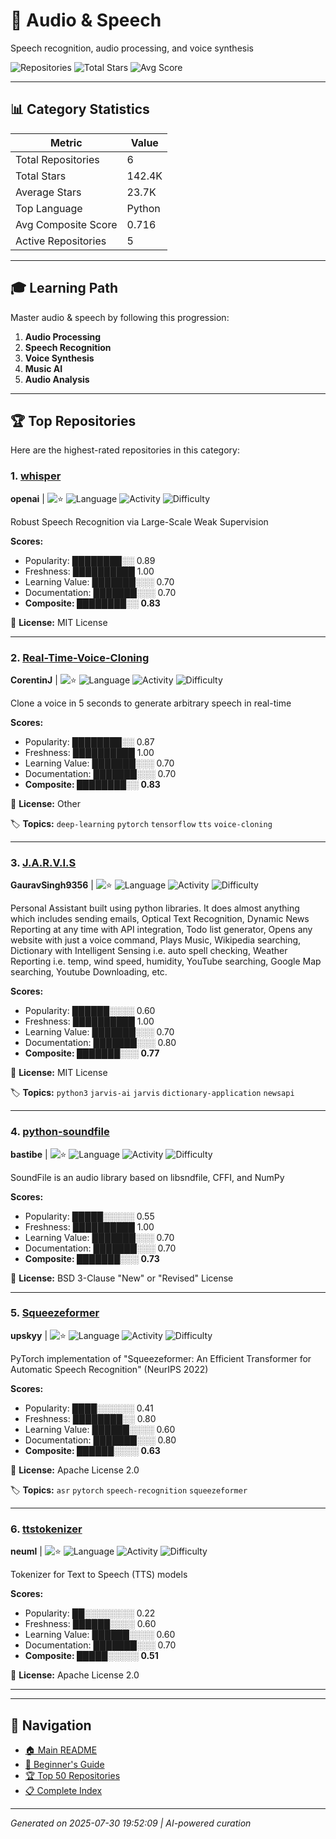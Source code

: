 # 🎵 Audio & Speech

Speech recognition, audio processing, and voice synthesis

![Repositories](https://img.shields.io/badge/Repositories-6-blue) ![Total Stars](https://img.shields.io/badge/Total%20Stars-142.4K-yellow) ![Avg Score](https://img.shields.io/badge/Avg%20Score-0.72-green)

---

## 📊 Category Statistics

| Metric | Value |
|--------|--------|
| Total Repositories | 6 |
| Total Stars | 142.4K |
| Average Stars | 23.7K |
| Top Language | Python |
| Avg Composite Score | 0.716 |
| Active Repositories | 5 |

---

## 🎓 Learning Path

Master audio & speech by following this progression:

1. **Audio Processing**
2. **Speech Recognition**
3. **Voice Synthesis**
4. **Music AI**
5. **Audio Analysis**

---

## 🏆 Top Repositories

Here are the highest-rated repositories in this category:

### 1. [whisper](https://github.com/openai/whisper) 

**openai** | ![⭐](https://img.shields.io/badge/%E2%AD%90-85.8K-yellow) ![Language](https://img.shields.io/badge/Language-Python-blue) ![Activity](https://img.shields.io/badge/Activity-Very%20Active-brightgreen) ![Difficulty](https://img.shields.io/badge/Difficulty-Intermediate-yellow)

Robust Speech Recognition via Large-Scale Weak Supervision

**Scores:**
- Popularity: ████████░░ 0.89
- Freshness: ██████████ 1.00
- Learning Value: ███████░░░ 0.70
- Documentation: ███████░░░ 0.70
- **Composite: ████████░░ 0.83**

📄 **License:** MIT License

---

### 2. [Real-Time-Voice-Cloning](https://github.com/CorentinJ/Real-Time-Voice-Cloning) 

**CorentinJ** | ![⭐](https://img.shields.io/badge/%E2%AD%90-54.8K-yellow) ![Language](https://img.shields.io/badge/Language-Python-blue) ![Activity](https://img.shields.io/badge/Activity-Very%20Active-brightgreen) ![Difficulty](https://img.shields.io/badge/Difficulty-Intermediate-yellow)

Clone a voice in 5 seconds to generate arbitrary speech in real-time

**Scores:**
- Popularity: ████████░░ 0.87
- Freshness: ██████████ 1.00
- Learning Value: ███████░░░ 0.70
- Documentation: ███████░░░ 0.70
- **Composite: ████████░░ 0.83**

📄 **License:** Other

🏷️ **Topics:** `deep-learning` `pytorch` `tensorflow` `tts` `voice-cloning`

---

### 3. [J.A.R.V.I.S](https://github.com/GauravSingh9356/J.A.R.V.I.S) 

**GauravSingh9356** | ![⭐](https://img.shields.io/badge/%E2%AD%90-905-yellow) ![Language](https://img.shields.io/badge/Language-Python-blue) ![Activity](https://img.shields.io/badge/Activity-Very%20Active-brightgreen) ![Difficulty](https://img.shields.io/badge/Difficulty-Intermediate-yellow)

Personal Assistant built using python libraries. It does almost anything which includes sending emails, Optical Text Recognition, Dynamic News Reporting at any time with API integration, Todo list generator, Opens any website with just a voice command, Plays Music, Wikipedia searching, Dictionary with Intelligent Sensing i.e. auto spell checking, Weather Reporting i.e. temp, wind speed, humidity, YouTube searching, Google Map searching, Youtube Downloading, etc.

**Scores:**
- Popularity: ██████░░░░ 0.60
- Freshness: ██████████ 1.00
- Learning Value: ███████░░░ 0.70
- Documentation: ███████░░░ 0.80
- **Composite: ███████░░░ 0.77**

📄 **License:** MIT License

🏷️ **Topics:** `python3` `jarvis-ai` `jarvis` `dictionary-application` `newsapi`

---

### 4. [python-soundfile](https://github.com/bastibe/python-soundfile) 

**bastibe** | ![⭐](https://img.shields.io/badge/%E2%AD%90-783-yellow) ![Language](https://img.shields.io/badge/Language-Python-blue) ![Activity](https://img.shields.io/badge/Activity-Very%20Active-brightgreen) ![Difficulty](https://img.shields.io/badge/Difficulty-Intermediate-yellow)

SoundFile is an audio library based on libsndfile, CFFI, and NumPy

**Scores:**
- Popularity: █████░░░░░ 0.55
- Freshness: ██████████ 1.00
- Learning Value: ███████░░░ 0.70
- Documentation: ███████░░░ 0.70
- **Composite: ███████░░░ 0.73**

📄 **License:** BSD 3-Clause "New" or "Revised" License

---

### 5. [Squeezeformer](https://github.com/upskyy/Squeezeformer) 

**upskyy** | ![⭐](https://img.shields.io/badge/%E2%AD%90-143-yellow) ![Language](https://img.shields.io/badge/Language-Python-blue) ![Activity](https://img.shields.io/badge/Activity-Active-green) ![Difficulty](https://img.shields.io/badge/Difficulty-Advanced-red)

PyTorch implementation of "Squeezeformer: An Efficient Transformer for Automatic Speech Recognition" (NeurIPS 2022)

**Scores:**
- Popularity: ████░░░░░░ 0.41
- Freshness: ████████░░ 0.80
- Learning Value: ██████░░░░ 0.60
- Documentation: ███████░░░ 0.80
- **Composite: ██████░░░░ 0.63**

📄 **License:** Apache License 2.0

🏷️ **Topics:** `asr` `pytorch` `speech-recognition` `squeezeformer`

---

### 6. [ttstokenizer](https://github.com/neuml/ttstokenizer) 

**neuml** | ![⭐](https://img.shields.io/badge/%E2%AD%90-12-yellow) ![Language](https://img.shields.io/badge/Language-Python-blue) ![Activity](https://img.shields.io/badge/Activity-Moderate-yellow) ![Difficulty](https://img.shields.io/badge/Difficulty-Advanced-red)

Tokenizer for Text to Speech (TTS) models

**Scores:**
- Popularity: ██░░░░░░░░ 0.22
- Freshness: ██████░░░░ 0.60
- Learning Value: ██████░░░░ 0.60
- Documentation: ███████░░░ 0.70
- **Composite: █████░░░░░ 0.51**

📄 **License:** Apache License 2.0

---


---

## 🧭 Navigation

- [🏠 Main README](../OVERVIEW.md)
- [🔰 Beginner's Guide](../BEGINNER_GUIDE.md) 
- [🏆 Top 50 Repositories](../TOP_REPOSITORIES.md)
- [📋 Complete Index](../INDEX.md)

---

*Generated on 2025-07-30 19:52:09 | AI-powered curation*
